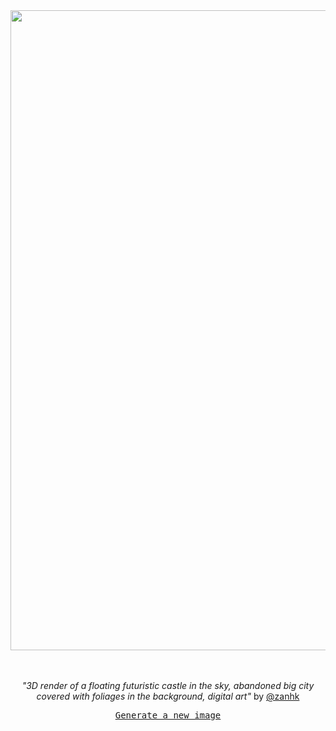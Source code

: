 
<div align="center">
  <a href="https://zank.it" target="_blank"><img src="https://raw.githubusercontent.com/zk-g/zk-g/main/images/64.png" width="1024px"></a>
  <br>
  <br>
  <br>
  <p class="has-text-grey"><i>"3D render of a floating futuristic castle in the sky, abandoned big city covered with foliages in the background, digital art"</i> by <a href="https://github.com/zanhk" target="_blank">@zanhk</a></p>
  <p><samp><a href="https://github.com/zk-g/zk-g/issues/new/choose">Generate a new image</a></samp></p>
</div>
